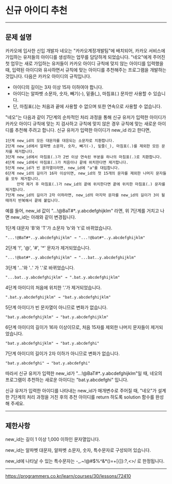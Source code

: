# 신규 아이디 추천

---

## 문제 설명

카카오에 입사한 신입 개발자 네오는 "카카오계정개발팀"에 배치되어, 카카오 서비스에 가입하는 유저들의 아이디를 생성하는 업무를 담당하게 되었습니다. "네오"에게 주어진 첫 업무는 새로 가입하는 유저들이 카카오 아이디 규칙에 맞지 않는 아이디를 입력했을 때, 입력된 아이디와 유사하면서 규칙에 맞는 아이디를 추천해주는 프로그램을 개발하는 것입니다.
다음은 카카오 아이디의 규칙입니다.

- 아이디의 길이는 3자 이상 15자 이하여야 합니다.
- 아이디는 알파벳 소문자, 숫자, 빼기(-), 밑줄(_), 마침표(.) 문자만 사용할 수 있습니다.
- 단, 마침표(.)는 처음과 끝에 사용할 수 없으며 또한 연속으로 사용할 수 없습니다.

"네오"는 다음과 같이 7단계의 순차적인 처리 과정을 통해 신규 유저가 입력한 아이디가 카카오 아이디 규칙에 맞는 지 검사하고 규칙에 맞지 않은 경우 규칙에 맞는 새로운 아이디를 추천해 주려고 합니다.
신규 유저가 입력한 아이디가 new_id 라고 한다면,

```
1단계 new_id의 모든 대문자를 대응되는 소문자로 치환합니다.
2단계 new_id에서 알파벳 소문자, 숫자, 빼기(-), 밑줄(_), 마침표(.)를 제외한 모든 문자를 제거합니다.
3단계 new_id에서 마침표(.)가 2번 이상 연속된 부분을 하나의 마침표(.)로 치환합니다.
4단계 new_id에서 마침표(.)가 처음이나 끝에 위치한다면 제거합니다.
5단계 new_id가 빈 문자열이라면, new_id에 "a"를 대입합니다.
6단계 new_id의 길이가 16자 이상이면, new_id의 첫 15개의 문자를 제외한 나머지 문자들을 모두 제거합니다.
     만약 제거 후 마침표(.)가 new_id의 끝에 위치한다면 끝에 위치한 마침표(.) 문자를 제거합니다.
7단계 new_id의 길이가 2자 이하라면, new_id의 마지막 문자를 new_id의 길이가 3이 될 때까지 반복해서 끝에 붙입니다.
```

예를 들어, new_id 값이 "...!@BaT#*..y.abcdefghijklm" 라면, 위 7단계를 거치고 나면 new_id는 아래와 같이 변경됩니다.

1단계 대문자 'B'와 'T'가 소문자 'b'와 't'로 바뀌었습니다.

```
"...!@BaT#*..y.abcdefghijklm" → "...!@bat#*..y.abcdefghijklm"
```

2단계 '!', '@', '#', '*' 문자가 제거되었습니다.

```
"...!@bat#*..y.abcdefghijklm" → "...bat..y.abcdefghijklm"
```

3단계 '...'와 '..' 가 '.'로 바뀌었습니다.

```
"...bat..y.abcdefghijklm" → ".bat.y.abcdefghijklm"
```

4단계 아이디의 처음에 위치한 '.'가 제거되었습니다.

```
".bat.y.abcdefghijklm" → "bat.y.abcdefghijklm"
```

5단계 아이디가 빈 문자열이 아니므로 변화가 없습니다.

```
"bat.y.abcdefghijklm" → "bat.y.abcdefghijklm"
```

6단계 아이디의 길이가 16자 이상이므로, 처음 15자를 제외한 나머지 문자들이 제거되었습니다.

```
"bat.y.abcdefghijklm" → "bat.y.abcdefghi"
```

7단계 아이디의 길이가 2자 이하가 아니므로 변화가 없습니다.

```
"bat.y.abcdefghi" → "bat.y.abcdefghi"
```

따라서 신규 유저가 입력한 new_id가 "...!@BaT#*..y.abcdefghijklm"일 때, 네오의 프로그램이 추천하는 새로운 아이디는 "bat.y.abcdefghi" 입니다.


신규 유저가 입력한 아이디를 나타내는 new_id가 매개변수로 주어질 때, "네오"가 설계한 7단계의 처리 과정을 거친 후의 추천 아이디를 return 하도록 solution 함수를 완성해 주세요.

---

## 제한사항

new_id는 길이 1 이상 1,000 이하인 문자열입니다.

new_id는 알파벳 대문자, 알파벳 소문자, 숫자, 특수문자로 구성되어 있습니다.

new_id에 나타날 수 있는 특수문자는 -_.~!@#$%^&*()=+[{]}:?,<>/ 로 한정됩니다.



---

https://programmers.co.kr/learn/courses/30/lessons/72410
